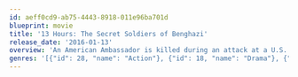 ```yaml
---
id: aeff0cd9-ab75-4443-8918-011e96ba701d
blueprint: movie
title: '13 Hours: The Secret Soldiers of Benghazi'
release_date: '2016-01-13'
overview: 'An American Ambassador is killed during an attack at a U.S. compound in Libya as a security team struggles to make sense out of the chaos.'
genres: '[{"id": 28, "name": "Action"}, {"id": 18, "name": "Drama"}, {"id": 36, "name": "History"}, {"id": 53, "name": "Thriller"}, {"id": 10752, "name": "War"}]'
---
```

